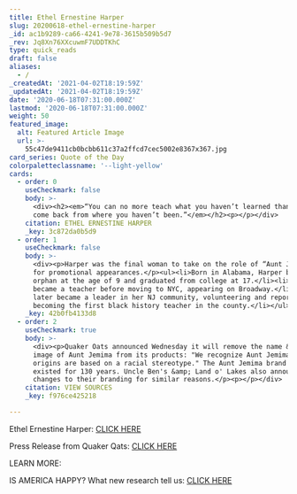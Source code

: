 ```yaml
---
title: Ethel Ernestine Harper
slug: 20200618-ethel-ernestine-harper
_id: ac1b9289-ca66-4241-9e78-3615b509b5d7
_rev: Jq8Xn76XXcuwmF7UDDTKhC
type: quick_reads
draft: false
aliases:
  - /
_createdAt: '2021-04-02T18:19:59Z'
_updatedAt: '2021-04-02T18:19:59Z'
date: '2020-06-18T07:31:00.000Z'
lastmod: '2020-06-18T07:31:00.000Z'
weight: 50
featured_image:
  alt: Featured Article Image
  url: >-
    55c47de9411cb0bcbb611c37a2ffcd7cec5002e8367x367.jpg
card_series: Quote of the Day
colorpaletteclassname: '--light-yellow'
cards:
  - order: 0
    useCheckmark: false
    body: >-
      <div><h2><em>“You can no more teach what you haven’t learned than you can
      come back from where you haven’t been.”</em></h2><p></p></div>
    citation: ETHEL ERNESTINE HARPER
    _key: 3c872da0b5d9
  - order: 1
    useCheckmark: false
    body: >-
      <div><p>Harper was the final woman to take on the role of “Aunt Jemima”
      for promotional appearances.</p><ul><li>Born in Alabama, Harper became an
      orphan at the age of 9 and graduated from college at 17.</li><li>She
      became a teacher before moving to NYC, appearing on Broadway.</li><li>She
      later became a leader in her NJ community, volunteering and reportedly
      becoming the first black history teacher in the county.</li></ul></div>
    _key: 42b0fb4133d8
  - order: 2
    useCheckmark: true
    body: >-
      <div><p>Quaker Oats announced Wednesday it will remove the name &amp;
      image of Aunt Jemima from its products: "We recognize Aunt Jemima's
      origins are based on a racial stereotype." The Aunt Jemima brand has
      existed for 130 years. Uncle Ben's &amp; Land o' Lakes also announced
      changes to their branding for similar reasons.</p><p></p></div>
    citation: VIEW SOURCES
    _key: f976ce425218

---
```

Ethel Ernestine Harper: [CLICK HERE](https://www.northjersey.com/story/news/2020/06/17/last-face-aunt-jemima-brand-became-first-black-history-teacher-morristown/3206826001/)

Press Release from Quaker Qats: [CLICK HERE](https://www.prnewswire.com/news-releases/aunt-jemima-brand-to-remove-image-from-packaging-and-change-brand-name-301078593.html)

LEARN MORE:

IS AMERICA HAPPY? What new research tell us: [CLICK HERE](https://smarthernews.com/is-america-happy/)